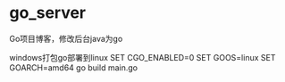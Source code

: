 # go_server
Go项目博客，修改后台java为go

windows打包go部署到linux
SET CGO_ENABLED=0
SET GOOS=linux
SET GOARCH=amd64
go build main.go
